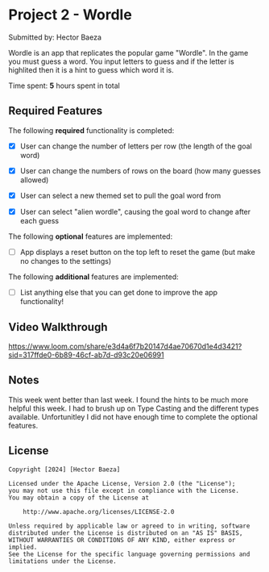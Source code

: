 # Project 2 - Wordle

Submitted by: Hector Baeza

Wordle is an app that replicates the popular game "Wordle". In the game you must guess a word. You input letters to guess and if the letter is highlited then it is a hint to guess which word it is.

Time spent: **5** hours spent in total

## Required Features

The following **required** functionality is completed:

- [X] User can change the number of letters per row (the length of the goal word)
- [X] User can change the numbers of rows on the board (how many guesses allowed)
- [X] User can select a new themed set to pull the goal word from
- [X] User can select "alien wordle", causing the goal word to change after each guess


The following **optional** features are implemented:

- [ ] App displays a reset button on the top left to reset the game (but make no changes to the settings)

The following **additional** features are implemented:

- [ ] List anything else that you can get done to improve the app functionality!

## Video Walkthrough

https://www.loom.com/share/e3d4a6f7b20147d4ae70670d1e4d3421?sid=317ffde0-6b89-46cf-ab7d-d93c20e06991

## Notes

This week went better than last week. I found the hints to be much more helpful this week. 
I had to brush up on Type Casting and the different types available. Unfortunitley I did not have enough time to complete the optional features.

## License

    Copyright [2024] [Hector Baeza]

    Licensed under the Apache License, Version 2.0 (the "License");
    you may not use this file except in compliance with the License.
    You may obtain a copy of the License at

        http://www.apache.org/licenses/LICENSE-2.0

    Unless required by applicable law or agreed to in writing, software
    distributed under the License is distributed on an "AS IS" BASIS,
    WITHOUT WARRANTIES OR CONDITIONS OF ANY KIND, either express or implied.
    See the License for the specific language governing permissions and
    limitations under the License.

